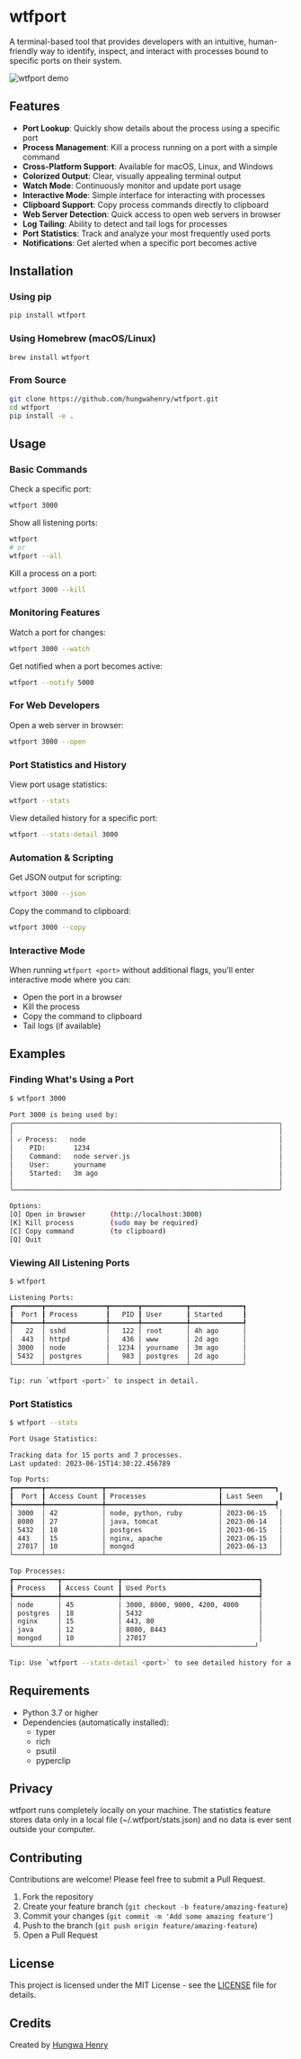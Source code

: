 # wtfport

A terminal-based tool that provides developers with an intuitive, human-friendly way to identify, inspect, and interact with processes bound to specific ports on their system.

![wtfport demo](https://raw.githubusercontent.com/hungwahenry/wtfport/main/docs/demo.gif)

## Features

- **Port Lookup**: Quickly show details about the process using a specific port
- **Process Management**: Kill a process running on a port with a simple command
- **Cross-Platform Support**: Available for macOS, Linux, and Windows
- **Colorized Output**: Clear, visually appealing terminal output
- **Watch Mode**: Continuously monitor and update port usage
- **Interactive Mode**: Simple interface for interacting with processes
- **Clipboard Support**: Copy process commands directly to clipboard
- **Web Server Detection**: Quick access to open web servers in browser
- **Log Tailing**: Ability to detect and tail logs for processes
- **Port Statistics**: Track and analyze your most frequently used ports
- **Notifications**: Get alerted when a specific port becomes active

## Installation

### Using pip

```bash
pip install wtfport
```

### Using Homebrew (macOS/Linux)

```bash
brew install wtfport
```

### From Source

```bash
git clone https://github.com/hungwahenry/wtfport.git
cd wtfport
pip install -e .
```

## Usage

### Basic Commands

Check a specific port:
```bash
wtfport 3000
```

Show all listening ports:
```bash
wtfport
# or
wtfport --all
```

Kill a process on a port:
```bash
wtfport 3000 --kill
```

### Monitoring Features

Watch a port for changes:
```bash
wtfport 3000 --watch
```

Get notified when a port becomes active:
```bash
wtfport --notify 5000
```

### For Web Developers

Open a web server in browser:
```bash
wtfport 3000 --open
```

### Port Statistics and History

View port usage statistics:
```bash
wtfport --stats
```

View detailed history for a specific port:
```bash
wtfport --stats-detail 3000
```

### Automation & Scripting

Get JSON output for scripting:
```bash
wtfport 3000 --json
```

Copy the command to clipboard:
```bash
wtfport 3000 --copy
```

### Interactive Mode

When running `wtfport <port>` without additional flags, you'll enter interactive mode where you can:

- Open the port in a browser
- Kill the process
- Copy the command to clipboard
- Tail logs (if available)

## Examples

### Finding What's Using a Port

```bash
$ wtfport 3000

Port 3000 is being used by:
╭──────────────────────────────────────────────────────────────────╮
│                                                                  │
│ ✓ Process:   node                                                │
│    PID:       1234                                               │
│    Command:   node server.js                                     │
│    User:      yourname                                           │
│    Started:   3m ago                                             │
│                                                                  │
╰──────────────────────────────────────────────────────────────────╯

Options:
[O] Open in browser      (http://localhost:3000)
[K] Kill process         (sudo may be required)
[C] Copy command         (to clipboard)
[Q] Quit
```

### Viewing All Listening Ports

```bash
$ wtfport

Listening Ports:
┏━━━━━━━┳━━━━━━━━━━━━━━━┳━━━━━━━┳━━━━━━━━━━━┳━━━━━━━━━━━━━┓
┃  Port ┃ Process       ┃   PID ┃ User      ┃ Started     ┃
┡━━━━━━━╇━━━━━━━━━━━━━━━╇━━━━━━━╇━━━━━━━━━━━╇━━━━━━━━━━━━━┩
│   22  │ sshd          │   122 │ root      │ 4h ago      │
│  443  │ httpd         │   436 │ www       │ 2d ago      │
│ 3000  │ node          │  1234 │ yourname  │ 3m ago      │
│ 5432  │ postgres      │   983 │ postgres  │ 2d ago      │
└───────┴───────────────┴───────┴───────────┴─────────────┘

Tip: run `wtfport <port>` to inspect in detail.
```

### Port Statistics

```bash
$ wtfport --stats

Port Usage Statistics:

Tracking data for 15 ports and 7 processes.
Last updated: 2023-06-15T14:30:22.456789

Top Ports:
┏━━━━━━━┳━━━━━━━━━━━━━━┳━━━━━━━━━━━━━━━━━━━━━━━━━━━━┳━━━━━━━━━━━━━┓
┃  Port ┃ Access Count ┃ Processes                  ┃ Last Seen    ┃
┡━━━━━━━╇━━━━━━━━━━━━━━╇━━━━━━━━━━━━━━━━━━━━━━━━━━━━╇━━━━━━━━━━━━━┩
│ 3000  │ 42           │ node, python, ruby         │ 2023-06-15   │
│ 8080  │ 27           │ java, tomcat               │ 2023-06-14   │
│ 5432  │ 18           │ postgres                   │ 2023-06-15   │
│ 443   │ 15           │ nginx, apache              │ 2023-06-15   │
│ 27017 │ 10           │ mongod                     │ 2023-06-13   │
└───────┴──────────────┴────────────────────────────┴──────────────┘

Top Processes:
┏━━━━━━━━━━━┳━━━━━━━━━━━━━━┳━━━━━━━━━━━━━━━━━━━━━━━━━━━━━━━━━━┓
┃ Process   ┃ Access Count ┃ Used Ports                       ┃
┡━━━━━━━━━━━╇━━━━━━━━━━━━━━╇━━━━━━━━━━━━━━━━━━━━━━━━━━━━━━━━━━┩
│ node      │ 45           │ 3000, 8000, 9000, 4200, 4000     │
│ postgres  │ 18           │ 5432                             │
│ nginx     │ 15           │ 443, 80                          │
│ java      │ 12           │ 8080, 8443                       │
│ mongod    │ 10           │ 27017                            │
└───────────┴──────────────┴─────────────────────────────────┘

Tip: Use `wtfport --stats-detail <port>` to see detailed history for a specific port.
```

## Requirements

- Python 3.7 or higher
- Dependencies (automatically installed):
  - typer
  - rich
  - psutil
  - pyperclip

## Privacy

wtfport runs completely locally on your machine. The statistics feature stores data only in a local file (~/.wtfport/stats.json) and no data is ever sent outside your computer.

## Contributing

Contributions are welcome! Please feel free to submit a Pull Request.

1. Fork the repository
2. Create your feature branch (`git checkout -b feature/amazing-feature`)
3. Commit your changes (`git commit -m 'Add some amazing feature'`)
4. Push to the branch (`git push origin feature/amazing-feature`)
5. Open a Pull Request

## License

This project is licensed under the MIT License - see the [LICENSE](LICENSE) file for details.

## Credits

Created by [Hungwa Henry](https://github.com/hungwahenry)
